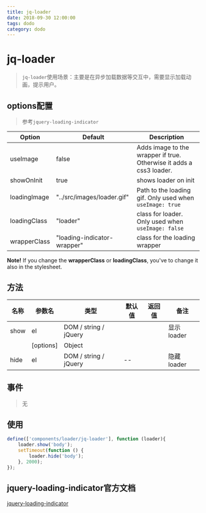 ```yaml
---
title: jq-loader
date: 2018-09-30 12:00:00
tags: dodo
category: dodo
---
```


# jq-loader

> `jq-loader`使用场景：主要是在异步加载数据等交互中，需要显示加载动画，提示用户。



## options配置

> 参考`jquery-loading-indicator`

| Option       | Default                     | Description                                                  |
| ------------ | --------------------------- | ------------------------------------------------------------ |
| useImage     | false                       | Adds image to the wrapper if true. Otherwise it adds a css3 loader. |
| showOnInit   | true                        | shows loader on init                                         |
| loadingImage | "../src/images/loader.gif"  | Path to the loading gif. Only used when `useImage: true`     |
| loadingClass | "loader"                    | class for loader. Only used when `useImage: false`           |
| wrapperClass | "loading-indicator-wrapper" | class for the loading wrapper                                |

**Note!** If you change the **wrapperClass** or **loadingClass**, you've to change it also in the stylesheet.



## 方法

| 名称 | 参数名    | 类型                  | 默认值 | 返回值 | 备注       |
| ---- | --------- | --------------------- | ------ | ------ | ---------- |
| show | el        | DOM / string / jQuery |        |        | 显示loader |
|      | [options] | Object                |        |        |            |
| hide | el        | DOM / string / jQuery | --     |        | 隐藏loader |



## 事件

> 无



## 使用

```javascript
define(['components/loader/jq-loader'], function (loader){
    loader.show('body');
    setTimeout(function () {
        loader.hide('body');
    }, 2000);
});
```



## jquery-loading-indicator官方文档

[jquery-loading-indicator](./jquery-loading-indicator.md ':include')



